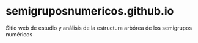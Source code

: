 # semigruposnumericos.github.io
Sitio web de estudio y análisis de la estructura arbórea de los semigrupos numéricos
